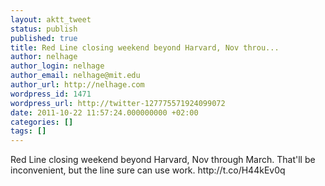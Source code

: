 ```yaml
---
layout: aktt_tweet
status: publish
published: true
title: Red Line closing weekend beyond Harvard, Nov throu...
author: nelhage
author_login: nelhage
author_email: nelhage@mit.edu
author_url: http://nelhage.com
wordpress_id: 1471
wordpress_url: http://twitter-127775571924099072
date: 2011-10-22 11:57:24.000000000 +02:00
categories: []
tags: []
---
```

Red Line closing weekend beyond Harvard, Nov through March. That'll be inconvenient, but the line sure can use work. http:&#47;&#47;t.co&#47;H44kEv0q
